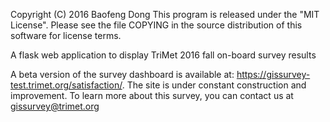 Copyright (C) 2016 Baofeng Dong
This program is released under the "MIT License".
Please see the file COPYING in the source
distribution of this software for license terms.

A flask web application to display TriMet 2016 fall on-board survey results

A beta version of the survey dashboard is available at: https://gissurvey-test.trimet.org/satisfaction/. 
The site is under constant construction and improvement.
To learn more about this survey, you can contact us at gissurvey@trimet.org
